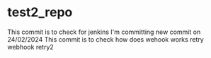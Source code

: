 # test2_repo
This commit is to check for jenkins
I'm committing new commit on 24/02/2024
This commit is to check how does wehook works
retry webhook
retry2
